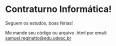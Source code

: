 # Contraturno Informática!

Seguem os estudos, boas férias!

Me mande seu código ou arquivo .html por email:
samuel.reginatto@edu.udesc.br
